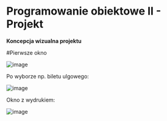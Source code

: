 # Programowanie obiektowe II - Projekt
**Koncepcja wizualna projektu**

#Pierwsze okno

![image](https://github.com/SURZEDOWSKI/obj_projekt/assets/104080608/4d4c9cce-554e-4d78-8a43-2702015fd23b)

Po wyborze np. biletu ulgowego:

![image](https://github.com/SURZEDOWSKI/obj_projekt/assets/104080608/6a1730ec-7c16-43d0-a003-e2c72472467b)

Okno z wydrukiem:

![image](https://github.com/SURZEDOWSKI/obj_projekt/assets/104080608/ff4437d6-2cf6-4a7f-86f8-1a74eabf98f6)



